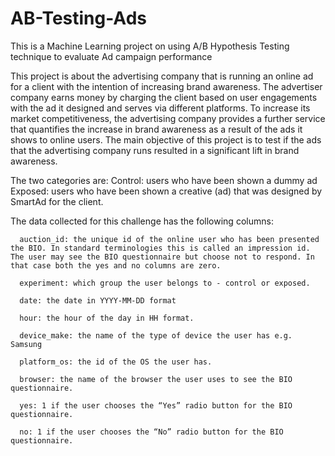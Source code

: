 # AB-Testing-Ads
This is a Machine Learning project on using A/B Hypothesis Testing technique to evaluate Ad campaign performance 

This project is about the advertising company that is running an online ad for a client with the intention of increasing brand awareness. The advertiser company earns money by charging the client based on user engagements with the ad it designed and serves via different platforms. To increase its market competitiveness, the advertising company provides a further service that quantifies the increase in brand awareness as a result of the ads it shows to online users. The main objective of this project is to test if the ads that the advertising company runs resulted in a significant lift in brand awareness. 

The two categories are: 
Control: users who have been shown a dummy ad
Exposed: users who have been shown a creative (ad) that was designed by SmartAd for the client. 


The data collected for this challenge has the following columns: 

      auction_id: the unique id of the online user who has been presented the BIO. In standard terminologies this is called an impression id. The user may see the BIO questionnaire but choose not to respond. In that case both the yes and no columns are zero.

      experiment: which group the user belongs to - control or exposed.

      date: the date in YYYY-MM-DD format

      hour: the hour of the day in HH format.

      device_make: the name of the type of device the user has e.g. Samsung

      platform_os: the id of the OS the user has. 

      browser: the name of the browser the user uses to see the BIO questionnaire.

      yes: 1 if the user chooses the “Yes” radio button for the BIO questionnaire.

      no: 1 if the user chooses the “No” radio button for the BIO questionnaire.
